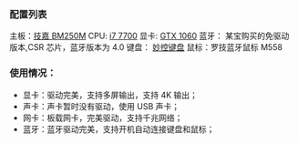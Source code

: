 ### 配置列表
主板：[技嘉 BM250M](http://www.gigabyte.cn/Motherboard/GA-B250M-D3H-rev-10)
CPU: [i7 7700](https://ark.intel.com/content/www/us/en/ark/products/97128/intel-core-i7-7700-processor-8m-cache-up-to-4-20-ghz.html)
显卡: [GTX 1060](https://www.nvidia.com/en-us/geforce/products/10series/geforce-gtx-1060/)
蓝牙： 某宝购买的免驱动版本,CSR 芯片，蓝牙版本为 4.0
键盘： [妙控键盘](https://www.apple.com/cn/shop/product/MQ5L2CH/A?fnode=42013252c0b18d7a82c717d9e689195879d6dd16bd127309fea43c37e06c69014a3b89dda39959f3a392e6d8484e41955750d6c620dd8d95c66587ed5bf44e17403b85018342d601e58683762a945ca6eba30933e88c6b0455016fc912509c5f)
鼠标：罗技蓝牙鼠标 M558


### 使用情况：
- 显卡：驱动完美，支持多屏输出，支持 4K 输出；
- 声卡：声卡暂时没有驱动，使用 USB 声卡；
- 网卡：板载网卡，完美驱动，支持千兆网络；
- 蓝牙：蓝牙驱动完美，支持开机自动连接键盘和鼠标；